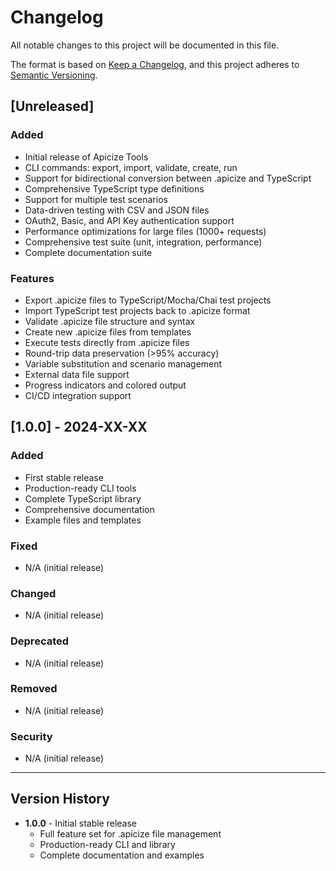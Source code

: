 # Changelog

All notable changes to this project will be documented in this file.

The format is based on [Keep a Changelog](https://keepachangelog.com/en/1.0.0/),
and this project adheres to [Semantic Versioning](https://semver.org/spec/v2.0.0.html).

## [Unreleased]

### Added
- Initial release of Apicize Tools
- CLI commands: export, import, validate, create, run
- Support for bidirectional conversion between .apicize and TypeScript
- Comprehensive TypeScript type definitions
- Support for multiple test scenarios
- Data-driven testing with CSV and JSON files
- OAuth2, Basic, and API Key authentication support
- Performance optimizations for large files (1000+ requests)
- Comprehensive test suite (unit, integration, performance)
- Complete documentation suite

### Features
- Export .apicize files to TypeScript/Mocha/Chai test projects
- Import TypeScript test projects back to .apicize format
- Validate .apicize file structure and syntax
- Create new .apicize files from templates
- Execute tests directly from .apicize files
- Round-trip data preservation (>95% accuracy)
- Variable substitution and scenario management
- External data file support
- Progress indicators and colored output
- CI/CD integration support

## [1.0.0] - 2024-XX-XX

### Added
- First stable release
- Production-ready CLI tools
- Complete TypeScript library
- Comprehensive documentation
- Example files and templates

### Fixed
- N/A (initial release)

### Changed
- N/A (initial release)

### Deprecated
- N/A (initial release)

### Removed
- N/A (initial release)

### Security
- N/A (initial release)

---

## Version History

- **1.0.0** - Initial stable release
  - Full feature set for .apicize file management
  - Production-ready CLI and library
  - Complete documentation and examples